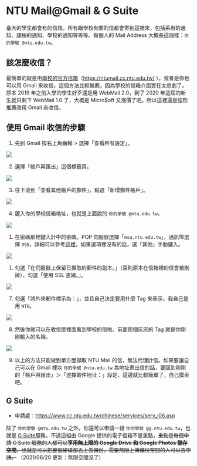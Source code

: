 # NTU Mail@Gmail & G Suite

臺大的學生都會有的信箱，所有跟學校有關的信都會寄到這裡來，包括系辦的通知、課程的通知、學校的通知等等等。每個人的 Mail Address 大概長這個樣：`你的學號 @ntu.edu.tw`。

## 該怎麼收信？

最簡單的就是用[學校的官方信箱](http://ntumail.cc.ntu.edu.tw/)（https://ntumail.cc.ntu.edu.tw/ ），或者是你也可以用 Gmail 來收信，這個方法比較推薦，因為學校的信箱介面實在太悲劇了。原本 2019 年之前入學的學生好歹還是用 WebMail 2.0，到了 2020 年這屆的新生就只剩下 WebMail 1.0 了，大概是 Micro$oft 又漲價了吧。所以這裡還是強烈推薦改用 Gmail 來收信。

## 使用 Gmail 收信的步驟

1. 先到 Gmail 按右上角齒輪 > 選擇「查看所有設定」。

![](/img/gmail08.PNG)

2. 選擇「帳戶與匯出」這個標籤頁。

![](/img/gmail01.PNG)

3. 往下滾到「查看其他帳戶的郵件」，點選「新增郵件帳戶」。

![](/img/gmail02.PNG)

4. 鍵入你的學校信箱地址，也就是上面說的 `你的學號 @ntu.edu.tw`。

![](/img/gmail03.PNG)

1. 在密碼那裡鍵入計中的密碼。POP 伺服器選擇「`msa.ntu.edu.tw`」，通訊埠選擇 `995`，詳細可以參考[這裡](https://jsc.cc.ntu.edu.tw/ntucc/email/mailsoftwaresetup.html)，如果選項裡沒有的話，選「其他」手動鍵入。

![](/img/gmail04.PNG)

1. 勾選「在伺服器上保留已擷取的郵件的副本。」（否則原本在信箱裡的信會被刪掉），勾選「使用 SSL 連線。」。

![](/img/gmail05.PNG)

7. 勾選「將外來郵件標示為：」，並且自己決定要用什麼 Tag 來表示，我自己是用 `NTU`。

![](/img/gmail06.PNG)

8. 然後你就可以在收信匣裡面看到學校的信啦。前面那個灰灰的 Tag 就是你剛剛輸入的名稱。

![](/img/gmail07.PNG)

9. 以上的方法只能做到單方面擷取 NTU Mail 的信，無法代理計信。如果要讓自己可以在 Gmail 裡以 `你的學號 @ntu.edu.tw` 為地址寄出信的話，要回到剛剛的「帳戶與匯出」＞「選擇寄件地址：」設定，這邊就比較簡單了，自己摸索吧。

## G Suite

- 申請處：https://www.cc.ntu.edu.tw/chinese/services/serv_i06.asp

除了 `你的學號 @ntu.edu.tw` 之外，你還可以申請一組 `你的學號 @g.ntu.edu.tw`，也就是 [G Suite](https://www.cc.ntu.edu.tw/chinese/services/serv_i06.asp)服務。不過這組由 Google 提供的電子信箱不是重點，~~重點是每個申請 G Suite 服務的人都可以**享用無上限的 Google Drive 和 Google Photos 儲存空間**，也就是可以把整個硬碟都丟上去備份，需要無限上傳備份空間的人可以去申請。~~ （2021/06/20 更新：無限空間沒了）
